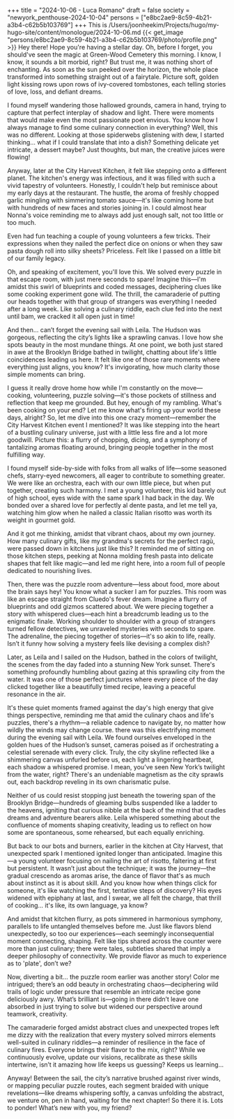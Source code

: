 +++
title = "2024-10-06 - Luca Romano"
draft = false
society = "newyork_penthouse-2024-10-04"
persons = ["e8bc2ae9-8c59-4b21-a3b4-c62b5b103769"]
+++
This is /Users/joonheekim/Projects/hugo/my-hugo-site/content/monologue/2024-10-06.md
{{< get_image "persons/e8bc2ae9-8c59-4b21-a3b4-c62b5b103769/photo/profile.png" >}}
Hey there! Hope you're having a stellar day.
Oh, before I forget, you should've seen the magic at Green-Wood Cemetery this morning. I know, I know, it sounds a bit morbid, right? But trust me, it was nothing short of enchanting. As soon as the sun peeked over the horizon, the whole place transformed into something straight out of a fairytale. Picture soft, golden light kissing rows upon rows of ivy-covered tombstones, each telling stories of love, loss, and defiant dreams. 

I found myself wandering those hallowed grounds, camera in hand, trying to capture that perfect interplay of shadow and light. There were moments that would make even the most passionate poet envious. You know how I always manage to find some culinary connection in everything? Well, this was no different. Looking at those spiderwebs glistening with dew, I started thinking... what if I could translate that into a dish? Something delicate yet intricate, a dessert maybe? Just thoughts, but man, the creative juices were flowing!

Anyway, later at the City Harvest Kitchen, it felt like stepping onto a different planet. The kitchen's energy was infectious, and it was filled with such a vivid tapestry of volunteers. Honestly, I couldn't help but reminisce about my early days at the restaurant. The hustle, the aroma of freshly chopped garlic mingling with simmering tomato sauce—it's like coming home but with hundreds of new faces and stories joining in. I could almost hear Nonna's voice reminding me to always add just enough salt, not too little or too much.

Even had fun teaching a couple of young volunteers a few tricks. Their expressions when they nailed the perfect dice on onions or when they saw pasta dough roll into silky sheets? Priceless. Felt like I passed on a little bit of our family legacy.

Oh, and speaking of excitement, you'll love this. We solved every puzzle in that escape room, with just mere seconds to spare! Imagine this—I'm amidst this swirl of blueprints and coded messages, deciphering clues like some cooking experiment gone wild. The thrill, the camaraderie of putting our heads together with that group of strangers was everything I needed after a long week. Like solving a culinary riddle, each clue fed into the next until bam, we cracked it all open just in time!

And then... can’t forget the evening sail with Leila. The Hudson was gorgeous, reflecting the city’s lights like a sprawling canvas. I love how she spots beauty in the most mundane things. At one point, we both just stared in awe at the Brooklyn Bridge bathed in twilight, chatting about life's little coincidences leading us here. It felt like one of those rare moments where everything just aligns, you know? It's invigorating, how much clarity those simple moments can bring.

I guess it really drove home how while I'm constantly on the move—cooking, volunteering, puzzle solving—it's those pockets of stillness and reflection that keep me grounded. But hey, enough of my rambling. What's been cooking on your end? Let me know what's firing up your world these days, alright?
So, let me dive into this one crazy moment—remember the City Harvest Kitchen event I mentioned? It was like stepping into the heart of a bustling culinary universe, just with a little less fire and a lot more goodwill. Picture this: a flurry of chopping, dicing, and a symphony of tantalizing aromas floating around, bringing people together in the most fulfilling way.

I found myself side-by-side with folks from all walks of life—some seasoned chefs, starry-eyed newcomers, all eager to contribute to something greater. We were like an orchestra, each with our own little piece, but when put together, creating such harmony. I met a young volunteer, this kid barely out of high school, eyes wide with the same spark I had back in the day. We bonded over a shared love for perfectly al dente pasta, and let me tell ya, watching him glow when he nailed a classic Italian risotto was worth its weight in gourmet gold.

And it got me thinking, amidst that vibrant chaos, about my own journey. How many culinary gifts, like my grandma's secrets for the perfect ragù, were passed down in kitchens just like this? It reminded me of sitting on those kitchen steps, peeking at Nonna molding fresh pasta into delicate shapes that felt like magic—and led me right here, into a room full of people dedicated to nourishing lives.

Then, there was the puzzle room adventure—less about food, more about the brain says hey! You know what a sucker I am for puzzles. This room was like an escape straight from Cluedo's fever dream. Imagine a flurry of blueprints and odd gizmos scattered about. We were piecing together a story with whispered clues—each hint a breadcrumb leading us to the enigmatic finale. Working shoulder to shoulder with a group of strangers turned fellow detectives, we unraveled mysteries with seconds to spare. The adrenaline, the piecing together of stories—it's so akin to life, really. Isn’t it funny how solving a mystery feels like devising a complex dish?

Later, as Leila and I sailed on the Hudson, bathed in the colors of twilight, the scenes from the day faded into a stunning New York sunset. There's something profoundly humbling about gazing at this sprawling city from the water. It was one of those perfect junctures where every piece of the day clicked together like a beautifully timed recipe, leaving a peaceful resonance in the air.

It's these quiet moments framed against the day's high energy that give things perspective, reminding me that amid the culinary chaos and life's puzzles, there's a rhythm—a reliable cadence to navigate by, no matter how wildly the winds may change course.
there was this electrifying moment during the evening sail with Leila. We found ourselves enveloped in the golden hues of the Hudson’s sunset, cameras poised as if orchestrating a celestial serenade with every click. Truly, the city skyline reflected like a shimmering canvas unfurled before us, each light a lingering heartbeat, each shadow a whispered promise. I mean, you’ve seen New York’s twilight from the water, right? There's an undeniable magnetism as the city sprawls out, each backdrop reveling in its own charismatic pulse.

Neither of us could resist stopping just beneath the towering span of the Brooklyn Bridge—hundreds of gleaming bulbs suspended like a ladder to the heavens, igniting that curious nibble at the back of the mind that cradles dreams and adventure bearers alike. Leila whispered something about the confluence of moments shaping creativity, leading us to reflect on how some are spontaneous, some rehearsed, but each equally enriching.

But back to our bots and burners, earlier in the kitchen at City Harvest, that unexpected spark I mentioned ignited longer than anticipated. Imagine this—a young volunteer focusing on nailing the art of risotto, faltering at first but persistent. It wasn’t just about the technique; it was the journey—the gradual crescendo as aromas arise, the dance of flavor that's as much about instinct as it is about skill. And you know how when things click for someone, it's like watching the first, tentative steps of discovery? His eyes widened with epiphany at last, and I swear, we all felt the charge, that thrill of cooking... it's like, its own language, ya know?

And amidst that kitchen flurry, as pots simmered in harmonious symphony, parallels to life untangled themselves before me. Just like flavors blend unexpectedly, so too our experiences—each seemingly inconsequential moment connecting, shaping. Felt like tips shared across the counter were more than just culinary; there were tales, subtleties shared that imply a deeper philosophy of connectivity. We provide flavor as much to experience as to 'plate', don’t we?

Now, diverting a bit... the puzzle room earlier was another story! Color me intrigued; there’s an odd beauty in orchestrating chaos—deciphering wild trails of logic under pressure that resemble an intricate recipe gone deliciously awry. What’s brilliant is—going in there didn’t leave one absorbed in just trying to solve but widened our perspective around teamwork, creativity.

The camaraderie forged amidst abstract clues and unexpected tropes left me dizzy with the realization that every mystery solved mirrors elements well-suited in culinary riddles—a reminder of resilience in the face of culinary fires. Everyone brings their flavor to the mix, right? While we continuously evolve, update our visions, recalibrate as these skills intertwine, isn’t it amazing how life keeps us guessing? Keeps us learning...

Anyway! Between the sail, the city’s narrative brushed against river winds, or mapping peculiar puzzle routes, each segment braided with unique revelations—like dreams whispering softly, a canvas unfolding the abstract, we venture on, pen in hand, waiting for the next chapter!
So there it is. Lots to ponder! What’s new with you, my friend?
